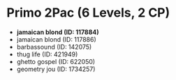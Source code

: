 # Primo 2Pac (6 Levels, 2 CP)

- **jamaican blond (ID: 117884)**
- jamaican blond (ID: 117886)
- barbassound (ID: 142075)
- thug life (ID: 421949)
- ghetto gospel (ID: 622050)
- geometry jou (ID: 1734257)
